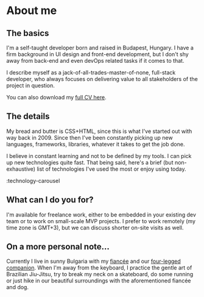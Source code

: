 # About me

## The basics

I'm a self-taught developer born and raised in Budapest, Hungary. I have a firm background in UI design and front-end development, but I don't shy away from back-end and even devOps related tasks if it comes to that.

I describe myself as a jack-of-all-trades-master-of-none, full-stack developer, who always focuses on delivering value to all stakeholders of the project in question.

You can also download my [full CV here](https://dl.dropbox.com/s/ebgjvfgldq8v72r/Tamas-Kuti-CV-2023.pdf).

## The details

My bread and butter is CSS+HTML, since this is what I've started out with way back in 2009.
Since then I've been constantly picking up new languages, frameworks, libraries, whatever it takes to get the job done.

I believe in constant learning and not to be defined by my tools. I can pick up new technologies quite fast. That being said, here's a brief (but non-exhaustive) list of technologies I've used the most or enjoy using today.

:technology-carousel

## What can I do you for?

I'm available for freelance work, either to be embedded in your existing dev team or to work on small-scale MVP projects.
I prefer to work remotely (my time zone is GMT+3), but we can discuss shorter on-site visits as well.

## On a more personal note…

Currently I live in sunny Bulgaria with my [fiancée](https://dimana-shishkova.jimdosite.com/) and our [four-legged companion](https://www.instagram.com/todordogstoevsky/). When I'm away from the keyboard, I practice the gentle art of Brazilian Jiu-Jitsu, try to break my neck on a skateboard, do some running or just hike in our beautiful surroundings with the aforementioned fiancée and dog.
